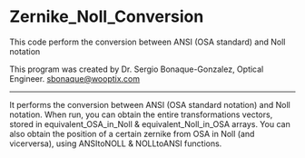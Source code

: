 # Zernike_Noll_Conversion
This code perform the conversion between ANSI (OSA standard) and Noll notation

This program was created by Dr. Sergio Bonaque-Gonzalez, Optical Engineer.
sbonaque@wooptix.com


------------------------------------------------------------------------------
It performs the conversion between ANSI (OSA standard notation) and Noll notation.
When run, you can obtain the entire transformations vectors, stored in equivalent_OSA_in_Noll & equivalent_Noll_in_OSA arrays. You can also obtain the position of a certain zernike from OSA in Noll (and vicerversa), using ANSItoNOLL & NOLLtoANSI functions.
